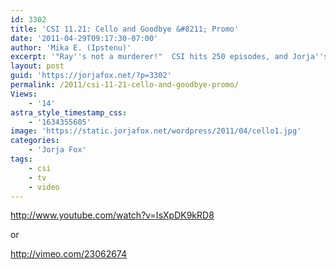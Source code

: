 ```yaml
---
id: 3302
title: 'CSI 11.21: Cello and Goodbye &#8211; Promo'
date: '2011-04-29T09:17:30-07:00'
author: 'Mika E. (Ipstenu)'
excerpt: '"Ray''s not a murderer!"  CSI hits 250 episodes, and Jorja''s in it!'
layout: post
guid: 'https://jorjafox.net/?p=3302'
permalink: /2011/csi-11-21-cello-and-goodbye-promo/
Views:
    - '14'
astra_style_timestamp_css:
    - '1634355605'
image: 'https://static.jorjafox.net/wordpress/2011/04/cello1.jpg'
categories:
    - 'Jorja Fox'
tags:
    - csi
    - tv
    - video
---
```


http://www.youtube.com/watch?v=IsXpDK9kRD8

or

http://vimeo.com/23062674